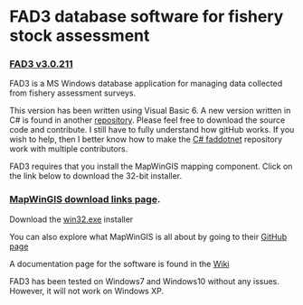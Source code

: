 # FAD3 database software for fishery stock assessment

### [FAD3 v3.0.211](https://github.com/raffyMartinez/fad3_vb6/blob/master/FAD3setup_3.0.211.exe)

FAD3 is a MS Windows database application for managing data collected from fishery assessment surveys.

This version has been written using Visual Basic 6. A new version written in C# is found in another [repository](https://github.com/raffyMartinez/faddotnet). Please feel free to download the source code and contribute. I still have to fully understand how gitHub works. If you wish to help, then I better know how to make the [C# faddotnet](https://github.com/raffyMartinez/faddotnet) repository work with multiple contributors.

FAD3 requires that you install the MapWinGIS mapping component. Click on the link below to download the 32-bit installer.

### [MapWinGIS download links page](https://github.com/MapWindow/MapWinGIS/releases). 

Download the [win32.exe](https://github.com/MapWindow/MapWinGIS/releases/download/v4.9.6.0/MapWinGIS-only-v4.9.6.1-Win32.exe) installer

You can also explore what MapWinGIS is all about by going to their [GitHub page](https://github.com/MapWindow)

A documentation page for the software is found in the [Wiki](https://github.com/raffyMartinez/FAD3/wiki)

FAD3 has been tested on Windows7 and Windows10 without any issues. However, it will not work on Windows XP.
